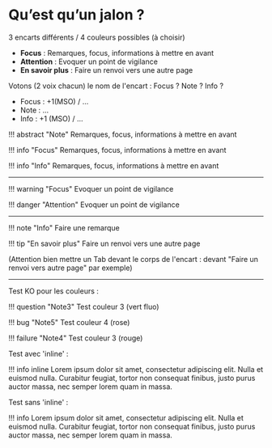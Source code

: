 # Qu’est qu’un jalon ?

3 encarts différents / 4 couleurs possibles (à choisir)

- **Focus** : Remarques, focus, informations à mettre en avant 
- **Attention** : Evoquer un point de vigilance 
- **En savoir plus** : Faire un renvoi vers une autre page

Votons (2 voix chacun) le nom de l'encart :  Focus ? Note ? Info ?

- Focus : +1(MSO) / ...
- Note : ...
- Info : +1 (MSO) / ...


!!! abstract "Note" 
    Remarques, focus, informations à mettre en avant 

!!! info "Focus" 
    Remarques, focus, informations à mettre en avant 

!!! info "Info" 
    Remarques, focus, informations à mettre en avant 

---

!!! warning "Focus"
    Evoquer un point de vigilance

!!! danger "Attention"
    Evoquer un point de vigilance

---

!!! note "Info"
	Faire une remarque

!!! tip "En savoir plus"
	Faire un renvoi vers une autre page

(Attention bien mettre un Tab devant le corps de l'encart : devant "Faire un renvoi vers autre page" par exemple)

---
Test KO pour les couleurs :

!!! question "Note3"
	Test couleur 3 (vert fluo)
	 
!!! bug "Note5"
	Test couleur 4 (rose)
	
!!! failure "Note4"
	Test couleur 3 (rouge)

Test avec 'inline' :

!!! info inline
	Lorem ipsum dolor sit amet, consectetur adipiscing elit. Nulla et euismod nulla. Curabitur feugiat, tortor non consequat finibus, justo purus auctor massa, nec semper lorem quam in massa.

Test sans 'inline' :

!!! info
	Lorem ipsum dolor sit amet, consectetur adipiscing elit. Nulla et euismod nulla. Curabitur feugiat, tortor non consequat finibus, justo purus auctor massa, nec semper lorem quam in massa.







<!--stackedit_data:
eyJoaXN0b3J5IjpbMzk0MDM0MDkxLDQ3MjQ1MDMwNiwxNDM4Nj
Y0OTE2LDk0MDQ4NDI5NCwtNTgyNzk0OTk1LDEwNTAxMzkxMDcs
LTE3ODc3NDg1MzQsLTExNzgyMjY1NzgsNTE1ODY1MjA4LC04Mz
QwODQ1ODQsLTIxMTA4ODk0LDY1MTc5NTUwLDg4NDEyMjU0OSwx
MDU0NDcyODYwLC03NDQxMDU3ODgsMzczOTkyMjM4LC0xMjAwND
A5MTEyLC0xNDM4NDc2NTM5LDE5NDcyMjkzMTMsLTYzODk4ODEz
NV19
-->
